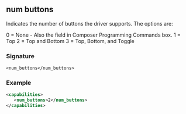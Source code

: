 ## num buttons

Indicates the number of buttons the driver supports. The options are:

0 = None - Also the field in Composer Programming Commands box.
1 = Top
2 = Top and Bottom
3 = Top, Bottom, and Toggle


### Signature

`<num_buttons</num_buttons>`


### Example

```xml
<capabilities>
   <num_buttons>2</num_buttons>
</capabilities>
```
